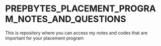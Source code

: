 # PREPBYTES_PLACEMENT_PROGRAM_NOTES_AND_QUESTIONS
This is repository where you can access my notes and codes that are important for your placement program
